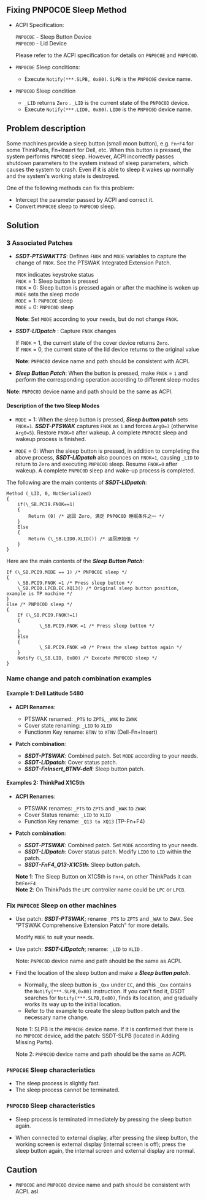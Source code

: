 ## Fixing PNP0C0E Sleep Method

- ACPI Specification:

  `PNP0C0E` - Sleep Button Device  
  `PNP0C0D` - Lid Device

  Please refer to the ACPI specification for details on `PNP0C0E` and `PNP0C0D`.

- `PNP0C0E` Sleep conditions:

  - Execute `Notify(***.SLPB, 0x80)`. `SLPB` is the `PNP0C0E` device name.
  
- `PNP0C0D` Sleep condition

  - `_LID` returns `Zero` . `_LID` is the current state of the `PNP0C0D` device.
  - Execute `Notify(***.LID0, 0x80)`. `LID0` is the `PNP0C0D` device name.

## Problem description

Some machines provide a sleep button (small moon button), e.g. `Fn+F4` for some ThinkPads, Fn+Insert for Dell, etc. When this button is pressed, the system performs `PNP0C0E` sleep. However, ACPI incorrectly passes shutdown parameters to the system instead of sleep parameters, which causes the system to crash. Even if it is able to sleep it wakes up normally and the system's working state is destroyed.

One of the following methods can fix this problem:

- Intercept the parameter passed by ACPI and correct it.
- Convert `PNP0C0E` sleep to `PNP0C0D` sleep.

## Solution

### 3 Associated Patches

- ***SSDT-PTSWAKTTS***: Defines `FNOK` and `MODE` variables to capture the change of `FNOK`. See the PTSWAK Integrated Extension Patch.

	`FNOK` indicates keystroke status  
	`FNOK` = 1: Sleep button is pressed  
	`FNOK` = 0: Sleep button is pressed again or after the machine is woken up  
	`MODE` sets the sleep mode  
	`MODE` = 1: `PNP0C0E` sleep  
	`MODE` = 0: `PNP0C0D` sleep

  **Note**: Set `MODE` according to your needs, but do not change `FNOK`.

- ***SSDT-LIDpatch*** : Capture `FNOK` changes

  	If `FNOK` = 1, the current state of the cover device returns `Zero`.  
  	If `FNOK` = 0, the current state of the lid device returns to the original value

  **Note**: `PNP0C0D` device name and path should be consistent with ACPI.

- ***Sleep Button Patch***: When the button is pressed, make `FNOK` = `1` and perform the corresponding operation according to different sleep modes

**Note**: `PNP0C0D` device name and path should be the same as ACPI.

#### Description of the two Sleep Modes

- `MODE` = 1: When the sleep button is pressed, ***Sleep button patch*** sets `FNOK=1`. ***SSDT-PTSWAK*** captures `FNOK` as `1` and forces `Arg0=3` (otherwise `Arg0=5`). Restore `FNOK=0` after wakeup. A complete `PNP0C0E` sleep and wakeup process is finished.

- `MODE` = 0: When the sleep button is pressed, in addition to completing the above process, ***SSDT-LIDpatch*** also pounces on `FNOK=1`, causing `_LID` to return to `Zero` and executing `PNP0C0D` sleep. Resume `FNOK=0` after wakeup. A complete `PNP0C0D` sleep and wake-up process is completed.

The following are the main contents of ***SSDT-LIDpatch***:

```asl
Method (_LID, 0, NotSerialized)
{
    if(\_SB.PCI9.FNOK==1)
    {
        Return (0) /* 返回 Zero, 满足 PNP0C0D 睡眠条件之一 */
    }
    Else
    {
        Return (\_SB.LID0.XLID()) /* 返回原始值 */
    }
}
```
Here are the main contents of the ***Sleep Button Patch***:

```asl
If (\_SB.PCI9.MODE == 1) /* PNP0C0E sleep */
{
    \_SB.PCI9.FNOK =1 /* Press sleep button */
    \_SB.PCI0.LPCB.EC.XQ13() /* Original sleep button position, example is TP machine */
}
Else /* PNP0C0D sleep */
{
    If (\_SB.PCI9.FNOK!=1)
    {
            \_SB.PCI9.FNOK =1 /* Press sleep button */
    }
    Else
    {
            \_SB.PCI9.FNOK =0 /* Press the sleep button again */
    }
    Notify (\_SB.LID, 0x80) /* Execute PNP0C0D sleep */
}
```


### Name change and patch combination examples

#### Example 1: Dell Latitude 5480

- **ACPI Renames**:
  - PTSWAK renamed: `_PTS` to `ZPTS`, `_WAK` to `ZWAK`
  - Cover state renaming: `_LID` to `XLID`
  - Functionm Key rename: `BTNV` to `XTNV` (Dell-Fn+Insert)

- **Patch combination**:
  - ***SSDT-PTSWAK***: Combined patch. Set `MODE` according to your needs.
  - ***SSDT-LIDpatch***: Cover status patch.
  - ***SSDT-FnInsert_BTNV-dell***: Sleep button patch.

#### Examples 2: ThinkPad X1C5th

- **ACPI Renames**:
	- PTSWAK renames: `_PTS` to `ZPTS` and `_WAK` to `ZWAK`
	- Cover Status rename: `_LID` to `XLID`
	- Function Key rename: `_Q13 to XQ13` (TP-Fn+F4)
  
- **Patch combination**:
  
  - ***SSDT-PTSWAK***: Combined patch. Set `MODE` according to your needs.
  - ***SSDT-LIDpatch***: Cover status patch. Modify `LID0` to `LID` within the patch.
  - ***SSDT-FnF4_Q13-X1C5th***: Sleep button patch.
  
  **Note 1**: The Sleep Button on X1C5th is `Fn+4`, on other ThinkPads it can be`Fn+F4`  
  **Note 2**: On ThinkPads the `LPC` controller name could be `LPC` or `LPCB`.

### Fix `PNP0C0E` Sleep on other machines

- Use patch: ***SSDT-PTSWAK***; rename `_PTS` to `ZPTS` and `_WAK` to `ZWAK`. See "PTSWAK Comprehensive Extension Patch" for more details.

  Modify `MODE` to suit your needs.

- Use patch: ***SSDT-LIDpatch***; rename: `_LID` to `XLID` .

  Note: `PNP0C0D` device name and path should be the same as ACPI.

- Find the location of the sleep button and make a ***Sleep button patch***.

  - Normally, the sleep button is `_Qxx` under `EC`, and this `_Qxx` contains the `Notify(***.SLPB,0x80)` instruction. If you can't find it, DSDT searches for `Notify(***.SLPB,0x80)`, finds its location, and gradually works its way up to the initial location.
  - Refer to the example to create the sleep button patch and the necessary name change.

  Note 1: SLPB is the `PNP0C0E` device name. If it is confirmed that there is no `PNP0C0E` device, add the patch: SSDT-SLPB (located in Adding Missing Parts).

  Note 2: `PNP0C0D` device name and path should be the same as ACPI.

### `PNP0C0E` Sleep characteristics

- The sleep process is slightly fast.
- The sleep process cannot be terminated.

### `PNP0C0D` Sleep characteristics

- Sleep process is terminated immediately by pressing the sleep button again.

- When connected to external display, after pressing the sleep button, the working screen is external display (internal screen is off); press the sleep button again, the internal screen and external display are normal.

## Caution

- `PNP0C0E` and `PNP0C0D` device name and path should be consistent with ACPI.
asl
